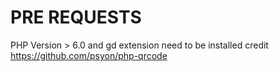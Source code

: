 PRE REQUESTS
=======================================================
PHP Version > 6.0 and gd extension need to be installed
credit 
https://github.com/psyon/php-qrcode
